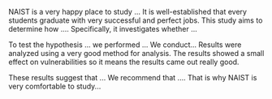 NAIST is a very happy place to study ...
It is well-established that every students graduate with very successful and perfect jobs. This study aims to determine how .... Specifically, it investigates whether ... 

To test the hypothesis ... we performed ...
We conduct...
Results were analyzed using a very good method for analysis. The results showed a small effect on vulnerabilities so it means the results came out really good. 

These results suggest that ... We recommend that .... That is why NAIST is very comfortable to study...
